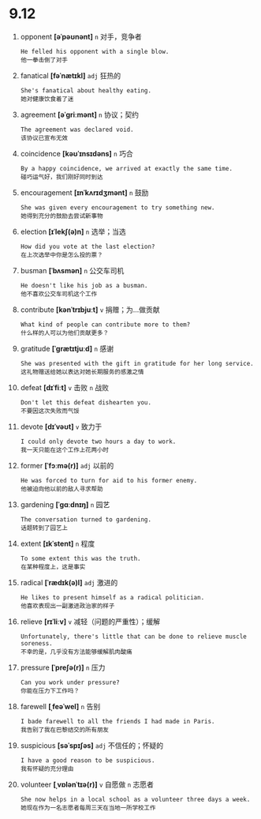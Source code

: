 # 9.12

1. opponent **[əˈpəʊnənt]** `n` 对手，竞争者

   ```
   He felled his opponent with a single blow.
   他一拳击倒了对手
   ```

2. fanatical **[fəˈnætɪkl]** `adj` 狂热的

   ```
   She's fanatical about healthy eating.
   她对健康饮食着了迷
   ```

3. agreement **[əˈɡriːmənt]** `n` 协议；契约

   ```
   The agreement was declared void.
   该协议已宣布无效
   ```

4. coincidence **[kəʊˈɪnsɪdəns]** `n` 巧合

   ```
   By a happy coincidence, we arrived at exactly the same time.
   碰巧运气好，我们刚好同时到达
   ```

5. encouragement **[ɪnˈkʌrɪdʒmənt]** `n` 鼓励

   ```
   She was given every encouragement to try something new.
   她得到充分的鼓励去尝试新事物
   ```

6. election **[ɪˈlekʃ(ə)n]** `n` 选举；当选

   ```
   How did you vote at the last election?
   在上次选举中你是怎么投的票？
   ```

7. busman **[ˈbʌsmən]** `n` 公交车司机

   ```
   He doesn't like his job as a busman.
   他不喜欢公交车司机这个工作
   ```

8. contribute **[kənˈtrɪbjuːt]** `v` 捐赠；为...做贡献

   ```
   What kind of people can contribute more to them?
   什么样的人可以为他们贡献更多？
   ```

9. gratitude **[ˈɡrætɪtjuːd]** `n` 感谢

   ```
   She was presented with the gift in gratitude for her long service.
   这礼物赠送给她以表达对她长期服务的感激之情
   ```

10. defeat **[dɪˈfiːt]** `v` 击败 `n` 战败

    ```
    Don't let this defeat dishearten you.
    不要因这次失败而气馁
    ```

11. devote **[dɪˈvəʊt]** `v` 致力于

    ```
    I could only devote two hours a day to work.
    我一天只能在这个工作上花两小时
    ```

12. former **[ˈfɔːmə(r)]** `adj` 以前的

    ```
    He was forced to turn for aid to his former enemy.
    他被迫向他以前的敌人寻求帮助
    ```

13. gardening **[ˈɡɑːdnɪŋ]** `n` 园艺

    ```
    The conversation turned to gardening.
    话题转到了园艺上
    ```

14. extent **[ɪkˈstent]** `n` 程度

    ```
    To some extent this was the truth.
    在某种程度上，这是事实
    ```

15. radical **[ˈrædɪk(ə)l]** `adj` 激进的

    ```
    He likes to present himself as a radical politician.
    他喜欢表现出一副激进政治家的样子
    ```

16. relieve **[rɪˈliːv]** `v` 减轻（问题的严重性）；缓解

    ```
    Unfortunately, there's little that can be done to relieve muscle soreness.
    不幸的是，几乎没有方法能够缓解肌肉酸痛
    ```

17. pressure **[ˈpreʃə(r)]** `n` 压力

    ```
    Can you work under pressure?
    你能在压力下工作吗？
    ```

18. farewell **[ˌfeəˈwel]** `n` 告别

    ```
    I bade farewell to all the friends I had made in Paris.
    我告别了我在巴黎结交的所有朋友
    ```

19. suspicious **[səˈspɪʃəs]** `adj` 不信任的；怀疑的

    ```
    I have a good reason to be suspicious.
    我有怀疑的充分理由
    ```

20. volunteer **[ˌvɒlənˈtɪə(r)]** `v` 自愿做 `n` 志愿者
    ```
    She now helps in a local school as a volunteer three days a week.
    她现在作为一名志愿者每周三天在当地一所学校工作
    ```
